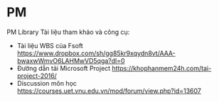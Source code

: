 # PM
PM Library
Tài liệu tham khảo và công cụ:
- Tài liệu WBS của Fsoft https://www.dropbox.com/sh/gg85kr9xqydn8vt/AAA-bwaxwWmvO6LAHMwVD5qga?dl=0
- Đường dẫn tải Microsoft Project https://khophanmem24h.com/tai-project-2016/
- Discussion môn học https://courses.uet.vnu.edu.vn/mod/forum/view.php?id=13607
